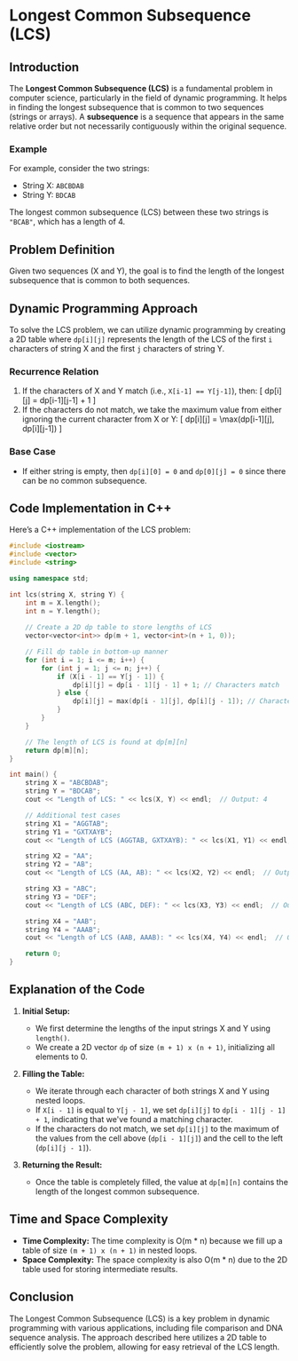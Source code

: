 
# Longest Common Subsequence (LCS)

## Introduction

The **Longest Common Subsequence (LCS)** is a fundamental problem in computer science, particularly in the field of dynamic programming. It helps in finding the longest subsequence that is common to two sequences (strings or arrays). A **subsequence** is a sequence that appears in the same relative order but not necessarily contiguously within the original sequence.

### Example

For example, consider the two strings:
- String X: `ABCBDAB`
- String Y: `BDCAB`

The longest common subsequence (LCS) between these two strings is `"BCAB"`, which has a length of 4.

## Problem Definition

Given two sequences (X and Y), the goal is to find the length of the longest subsequence that is common to both sequences.

## Dynamic Programming Approach

To solve the LCS problem, we can utilize dynamic programming by creating a 2D table where `dp[i][j]` represents the length of the LCS of the first `i` characters of string X and the first `j` characters of string Y.

### Recurrence Relation

1. If the characters of X and Y match (i.e., `X[i-1] == Y[j-1]`), then:
   \[
   dp[i][j] = dp[i-1][j-1] + 1
   \]
2. If the characters do not match, we take the maximum value from either ignoring the current character from X or Y:
   \[
   dp[i][j] = \max(dp[i-1][j], dp[i][j-1])
   \]

### Base Case

- If either string is empty, then `dp[i][0] = 0` and `dp[0][j] = 0` since there can be no common subsequence.

## Code Implementation in C++

Here’s a C++ implementation of the LCS problem:

```cpp
#include <iostream>
#include <vector>
#include <string>

using namespace std;

int lcs(string X, string Y) {
    int m = X.length();
    int n = Y.length();
    
    // Create a 2D dp table to store lengths of LCS
    vector<vector<int>> dp(m + 1, vector<int>(n + 1, 0));

    // Fill dp table in bottom-up manner
    for (int i = 1; i <= m; i++) {
        for (int j = 1; j <= n; j++) {
            if (X[i - 1] == Y[j - 1]) {
                dp[i][j] = dp[i - 1][j - 1] + 1; // Characters match
            } else {
                dp[i][j] = max(dp[i - 1][j], dp[i][j - 1]); // Characters do not match
            }
        }
    }

    // The length of LCS is found at dp[m][n]
    return dp[m][n];
}

int main() {
    string X = "ABCBDAB";
    string Y = "BDCAB";
    cout << "Length of LCS: " << lcs(X, Y) << endl;  // Output: 4

    // Additional test cases
    string X1 = "AGGTAB";
    string Y1 = "GXTXAYB";
    cout << "Length of LCS (AGGTAB, GXTXAYB): " << lcs(X1, Y1) << endl;  // Output: 4

    string X2 = "AA";
    string Y2 = "AB";
    cout << "Length of LCS (AA, AB): " << lcs(X2, Y2) << endl;  // Output: 1

    string X3 = "ABC";
    string Y3 = "DEF";
    cout << "Length of LCS (ABC, DEF): " << lcs(X3, Y3) << endl;  // Output: 0

    string X4 = "AAB";
    string Y4 = "AAAB";
    cout << "Length of LCS (AAB, AAAB): " << lcs(X4, Y4) << endl;  // Output: 2

    return 0;
}
```
## Explanation of the Code

1.  **Initial Setup:**
    
    -   We first determine the lengths of the input strings X and Y using `length()`.
    -   We create a 2D vector `dp` of size `(m + 1) x (n + 1)`, initializing all elements to 0.
2.  **Filling the Table:**
    
    -   We iterate through each character of both strings X and Y using nested loops.
    -   If `X[i - 1]` is equal to `Y[j - 1]`, we set `dp[i][j]` to `dp[i - 1][j - 1] + 1`, indicating that we've found a matching character.
    -   If the characters do not match, we set `dp[i][j]` to the maximum of the values from the cell above (`dp[i - 1][j]`) and the cell to the left (`dp[i][j - 1]`).
3.  **Returning the Result:**
    
    -   Once the table is completely filled, the value at `dp[m][n]` contains the length of the longest common subsequence.



## Time and Space Complexity

-   **Time Complexity:** The time complexity is O(m * n) because we fill up a table of size `(m + 1) x (n + 1)` in nested loops.
-   **Space Complexity:** The space complexity is also O(m * n) due to the 2D table used for storing intermediate results.

## Conclusion

The Longest Common Subsequence (LCS) is a key problem in dynamic programming with various applications, including file comparison and DNA sequence analysis. The approach described here utilizes a 2D table to efficiently solve the problem, allowing for easy retrieval of the LCS length.